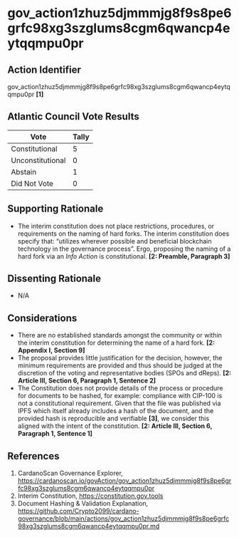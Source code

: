 # gov_action1zhuz5djmmmjg8f9s8pe6grfc98xg3szglums8cgm6qwancp4eytqqmpu0pr

## Action Identifier

gov_action1zhuz5djmmmjg8f9s8pe6grfc98xg3szglums8cgm6qwancp4eytqqmpu0pr **[1]**

## Atlantic Council Vote Results

| Vote             | Tally |
|------------------|-------|
| Constitutional   | 5     |
| Unconstitutional | 0     |
| Abstain          | 1     |
| Did Not Vote     | 0     |

## Supporting Rationale

* The interim constitution does not place restrictions, procedures, or
  requirements on the naming of hard forks. The interim constitution does
  specify that: “utilizes wherever possible and beneficial blockchain technology
  in the governance process”. Ergo, proposing the naming of a hard fork via an
  _Info Action_ is constitutional. **[2: Preamble, Paragraph 3]**

## Dissenting Rationale

* N/A

## Considerations

* There are no established standards amongst the community or within the interim
  constitution for determining the name of a hard fork.
  **[2: Appendix I, Section 9]**
* The proposal provides little justification for the decision, however, the
  minimum requirements are provided and thus should be judged at the discretion
  of the voting and representative bodies (SPOs and dReps).
  **[2: Article III, Section 6, Paragraph 1, Sentence 2]**
* The Constitution does not provide details of the process or procedure for
  documents to be hashed, for example: compliance with CIP-100 is not a
  constitutional requirement. Given that the file was published via IPFS which
  itself already includes a hash of the document, and the provided hash is
  reproducible and verifiable **[3]**, we consider this aligned with the intent
  of the constitution. **[2: Article III, Section 6, Paragraph 1, Sentence 1]**

## References

1. CardanoScan Governance
   Explorer, https://cardanoscan.io/govAction/gov_action1zhuz5djmmmjg8f9s8pe6grfc98xg3szglums8cgm6qwancp4eytqqmpu0pr
2. Interim Constitution, https://constitution.gov.tools
3. Document Hashing & Validation
   Explanation, https://github.com/Crypto2099/cardano-governance/blob/main/actions/gov_action1zhuz5djmmmjg8f9s8pe6grfc98xg3szglums8cgm6qwancp4eytqqmpu0pr.md